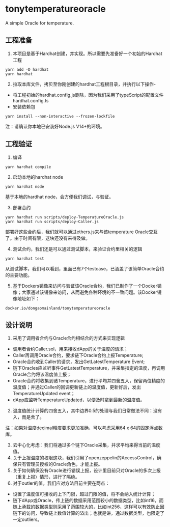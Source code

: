 # tonytemperatureoracle
A simple Oracle for temperature.

## 工程准备

1. 本项目是基于Hardhat创建，并实现。所以需要先准备好一个初始的Hardhat工程

```shell
yarn add -D hardhat
yarn hardhat
```

2. 拉取本库文件，拷贝至你刚创建的hardhat工程根目录，并执行以下操作-

- 将工程初始的hardhat.config.js删除，因为我们采用了typeScript的配置文件hardhat.config.ts
- 安装依赖包

```shell
yarn install --non-interactive --frozen-lockfile
```

注：请确认你本地已安装好Node.js V14+的环境。

## 工程验证

1. 编译

```shell
yarn hardhat compile
```

2. 启动本地的hardhat node

```shell
yarn hardhat node
```

基于本地的hardhat node，会方便我们调试，与验证。

3. 部署合约

```shell
yarn hardhat run scripts/deploy-TemperatureOracle.js
yarn hardhat run scripts/deploy-Caller.js
```

部署好这些合约后，我们就可以通过ethers.js来与该temperature Oracle交互了。由于时间有限，这块还没有来得及做。

4. 测试合约，我们还是可以通过测试脚本，来验证合约里相关的逻辑

```shell
yarn hardhat test
```

从测试脚本，我们可以看到，里面已有7个testcase，已涵盖了该简单Oracle合约的主要功能。

5. 基于Dockers镜像来访问与验证该Oracle合约，我们已制作了一个Docker镜像；大家通过该镜像来访问，从而避免各种环境的不一致问题。该Docker镜像地址如下：

```shell
docker.io/dongaomainland/tonytemperatureoracle
```

## 设计说明

1. 采用了调用者合约与Oracle合约相结合的方式来实现逻辑

- 调用者合约Caller.sol，用来接收dApp的关于温度的请求；
- Caller再调用Oracle合约，要求链下Oracle合约上报Temperature;
- Oracle合约收到Caller的请求，发出GetLatestTemperature Event;
- 链下Oracles应监听事件GetLatestTemperature，并采集指定的温度，再调用Oracle合约将该温度值上报；
- Oracle合约将收集到诸Temperature，进行平均并四舍五入，保留两位精度的温度值；并通过Caller的回调更新链上的温度值，更新好后，发出TemperatureUpdated event；
- dApp应监听TemperatureUpdated，以便及时拿到最新的温度值。

2. 温度值统计计算的四舍五入，其中边界0.5的处理与我们日常做法不同：没有入，而是舍了。

注：如果对温度decimal精度要求更加准确，可以考虑采用64 x 64的固定浮点数库。

3. 去中心化考虑：我们将通过多个链下Oracle采集，并求平均来得当前的温度值。
4. 关于上报温度的权限这块，我们引用了openzeppelin的AccessControl，确保只有管理员授权的Oracle角色，才能上报。
5. 关于如何确保没有Oracle进行错误上报，设计里目前只对Oracle的多次上报（重复上报）情形，进行了隔绝。
6. 对于outler的值，我们应对方法目前主要在两点：

- 设置了温度值可接收的上下门限，超过门限的值，将不会纳入统计计算；
- 链下dApp或Oracle，传上链的数据采用范围较小的数据类型，比如int16，而链上承载的数据类型则采用了范围较大的，比如int256，这样可以有效防止因链下的访问，导致链上数值计算的溢出；也就是讲，通过数据类型，也限定了一定outliers。
